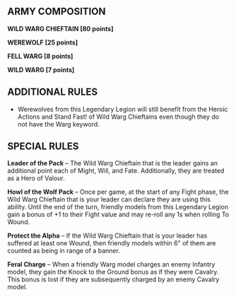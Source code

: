 ﻿## ARMY COMPOSITION

<div class="unitCard" markdown>

**WILD WARG CHIEFTAIN [80 points]**

**WEREWOLF [25 points]**

**FELL WARG [8 points]**

**WILD WARG [7 points]**

</div>

## ADDITIONAL RULES

- Werewolves from this Legendary Legion will still benefit from the Heroic Actions and Stand Fast! of Wild Warg Chieftains even though they do not have the Warg keyword.

## SPECIAL RULES

**Leader of the Pack** – The Wild Warg Chieftain that is the leader gains an additional point each of Might, Will, and Fate. Additionally, they are treated as a Hero of Valour.

**Howl of the Wolf Pack** – Once per game, at the start of any Fight phase, the Wild Warg Chieftain that is your leader can declare they are using this ability. Until the end of the turn, friendly models from this Legendary Legion gain a bonus of +1 to their Fight value and may re-roll any 1s when rolling To Wound.

**Protect the Alpha** – If the Wild Warg Chieftain that is your leader has suffered at least one Wound, then friendly models within 6" of them are counted as being in range of a banner.

**Feral Charge** – When a friendly Warg model charges an enemy Infantry model, they gain the Knock to the Ground bonus as if they were Cavalry. This bonus is lost if they are subsequently charged by an enemy Cavalry model.
